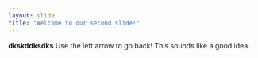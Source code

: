 ```yaml
---
layout: slide
title: "Welcome to our second slide!"
---
```

**dkskddksdks**
Use the left arrow to go back!
This sounds like a good idea.
